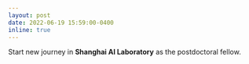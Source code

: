 ```yaml
---
layout: post
date: 2022-06-19 15:59:00-0400
inline: true
---
```


Start new journey in **Shanghai AI Laboratory** as the postdoctoral fellow.